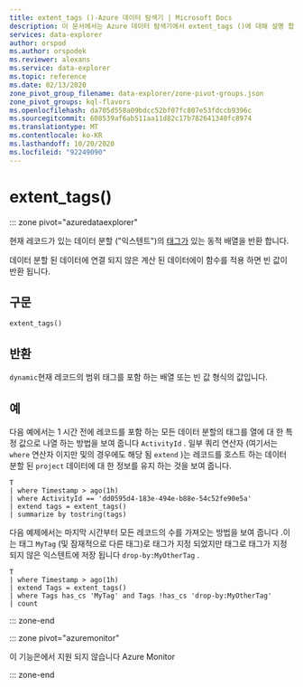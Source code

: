 ```yaml
---
title: extent_tags ()-Azure 데이터 탐색기 | Microsoft Docs
description: 이 문서에서는 Azure 데이터 탐색기에서 extent_tags ()에 대해 설명 합니다.
services: data-explorer
author: orspod
ms.author: orspodek
ms.reviewer: alexans
ms.service: data-explorer
ms.topic: reference
ms.date: 02/13/2020
zone_pivot_group_filename: data-explorer/zone-pivot-groups.json
zone_pivot_groups: kql-flavors
ms.openlocfilehash: da705d558a09bdcc52bf07fc807e53fdccb9396c
ms.sourcegitcommit: 608539af6ab511aa11d82c17b782641340fc8974
ms.translationtype: MT
ms.contentlocale: ko-KR
ms.lasthandoff: 10/20/2020
ms.locfileid: "92249090"
---
```

# <a name="extent_tags"></a>extent_tags()

::: zone pivot="azuredataexplorer"

현재 레코드가 있는 데이터 분할 ("익스텐트")의 [태그가](../management/extents-overview.md#extent-tagging) 있는 동적 배열을 반환 합니다. 

데이터 분할 된 데이터에 연결 되지 않은 계산 된 데이터에이 함수를 적용 하면 빈 값이 반환 됩니다.

## <a name="syntax"></a>구문

`extent_tags()`

## <a name="returns"></a>반환

`dynamic`현재 레코드의 범위 태그를 포함 하는 배열 또는 빈 값 형식의 값입니다.

## <a name="examples"></a>예

다음 예에서는 1 시간 전에 레코드를 포함 하는 모든 데이터 분할의 태그를 열에 대 한 특정 값으로 나열 하는 방법을 보여 줍니다 `ActivityId` . 일부 쿼리 연산자 (여기서는 `where` 연산자 이지만 및의 경우에도 해당 됨 `extend` )는 레코드를 호스트 하는 데이터 분할 된 `project` 데이터에 대 한 정보를 유지 하는 것을 보여 줍니다.

```kusto
T
| where Timestamp > ago(1h)
| where ActivityId == 'dd0595d4-183e-494e-b88e-54c52fe90e5a'
| extend tags = extent_tags()
| summarize by tostring(tags)
```

다음 예제에서는 마지막 시간부터 모든 레코드의 수를 가져오는 방법을 보여 줍니다 .이는 태그 `MyTag` (및 잠재적으로 다른 태그)로 태그가 지정 되었지만 태그로 태그가 지정 되지 않은 익스텐트에 저장 됩니다 `drop-by:MyOtherTag` .

```kusto
T
| where Timestamp > ago(1h)
| extend Tags = extent_tags()
| where Tags has_cs 'MyTag' and Tags !has_cs 'drop-by:MyOtherTag'
| count
```

::: zone-end

::: zone pivot="azuremonitor"

이 기능은에서 지원 되지 않습니다 Azure Monitor

::: zone-end
